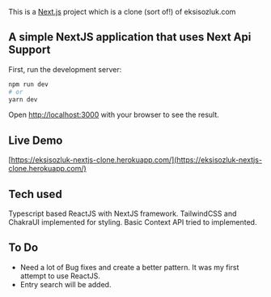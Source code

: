 This is a [Next.js](https://nextjs.org/) project which is a clone (sort of!) of eksisozluk.com


## A simple NextJS application that uses Next Api Support

First, run the development server:

```bash
npm run dev
# or
yarn dev
```

Open [http://localhost:3000](http://localhost:3000) with your browser to see the result.

## Live Demo
[https://eksisozluk-nextjs-clone.herokuapp.com/](https://eksisozluk-nextjs-clone.herokuapp.com/)

## Tech used
Typescript based ReactJS with NextJS framework. TailwindCSS and ChakraUI implemented for styling. 
Basic Context API tried to implemented.

## To Do
- Need a lot of Bug fixes and create a better pattern. It was my first attempt to use ReactJS. 
- Entry search will be added.

